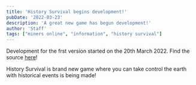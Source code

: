 ```yaml
---
title: 'History Survival begins development!'
pubDate: '2022-03-23'
description: 'A great new game has begun development!'
author: 'Staff'
tags: ["miners online", "information", "history survival"]
---
```


Development for the frst version started on the 20th March 2022.
Find the source [here](https://github.com/ajh123-development/HistorySurvival)!

History Survival is brand new game where you can take control the earth with historical events is being made!
